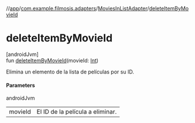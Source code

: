 //[app](../../../index.md)/[com.example.filmosis.adapters](../index.md)/[MoviesInListAdapter](index.md)/[deleteItemByMovieId](delete-item-by-movie-id.md)

# deleteItemByMovieId

[androidJvm]\
fun [deleteItemByMovieId](delete-item-by-movie-id.md)(movieId: [Int](https://kotlinlang.org/api/latest/jvm/stdlib/kotlin/-int/index.html))

Elimina un elemento de la lista de películas por su ID.

#### Parameters

androidJvm

| | |
|---|---|
| movieId | El ID de la película a eliminar. |

